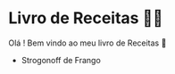 # Livro de Receitas :man_cook:



Olá ! Bem vindo ao meu livro de  Receitas :wave:



- Strogonoff de Frango

